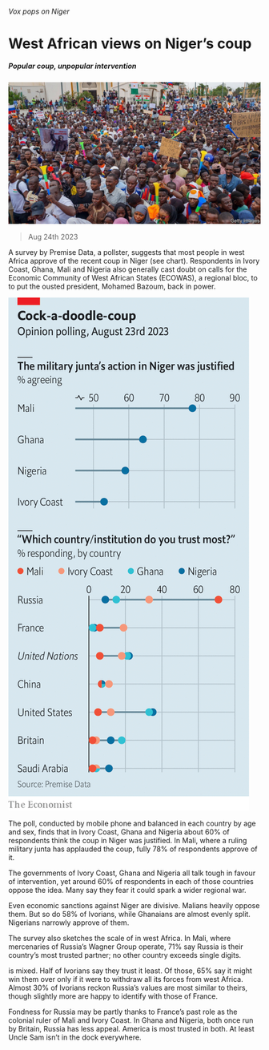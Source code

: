 ###### Vox pops on Niger

# West African views on Niger’s coup 

##### Popular coup, unpopular intervention 

![image](images/20230826_MAP503.jpg) 

> Aug 24th 2023 

A survey by Premise Data, a pollster, suggests that most people in west Africa approve of the recent coup in Niger (see chart). Respondents in Ivory Coast, Ghana, Mali and Nigeria also generally cast doubt on calls for the Economic Community of West African States (ECOWAS), a regional bloc, to  to put the ousted president, Mohamed Bazoum, back in power.

![image](images/20230826_MAC234.png) 


The poll, conducted by mobile phone and balanced in each country by age and sex, finds that in Ivory Coast, Ghana and Nigeria about 60% of respondents think the coup in Niger was justified. In Mali, where a ruling military junta has applauded the coup, fully 78% of respondents approve of it. 

The governments of Ivory Coast, Ghana and Nigeria all talk tough in favour of intervention, yet around 60% of respondents in each of those countries oppose the idea. Many say they fear it could spark a wider regional war. 

Even economic sanctions against Niger are divisive. Malians heavily oppose them. But so do 58% of Ivorians, while Ghanaians are almost evenly split. Nigerians narrowly approve of them. 

The survey also sketches the scale of  in west Africa. In Mali, where mercenaries of Russia’s Wagner Group operate, 71% say Russia is their country’s most trusted partner; no other country exceeds single digits. 

 is mixed. Half of Ivorians say they trust it least. Of those, 65% say it might win them over only if it were to withdraw all its forces from west Africa. Almost 30% of Ivorians reckon Russia’s values are most similar to theirs, though slightly more are happy to identify with those of France. 

Fondness for Russia may be partly thanks to France’s past role as the colonial ruler of Mali and Ivory Coast. In Ghana and Nigeria, both once run by Britain, Russia has less appeal. America is most trusted in both. At least Uncle Sam isn’t in the dock everywhere.

